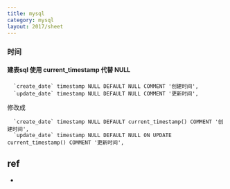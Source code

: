 ```yaml
---
title: mysql
category: mysql
layout: 2017/sheet
---
```


### 时间

#### 建表sql 使用 current_timestamp 代替 NULL

```
  `create_date` timestamp NULL DEFAULT NULL COMMENT '创建时间',
  `update_date` timestamp NULL DEFAULT NULL COMMENT '更新时间',
```

修改成
  
```
  `create_date` timestamp NULL DEFAULT current_timestamp() COMMENT '创建时间',
  `update_date` timestamp NULL DEFAULT NULL ON UPDATE current_timestamp() COMMENT '更新时间',
```

## ref
- 
